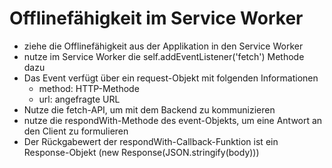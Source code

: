 # Offlinefähigkeit im Service Worker

- ziehe die Offlinefähigkeit aus der Applikation in den Service Worker
- nutze im Service Worker die self.addEventListener('fetch') Methode dazu
- Das Event verfügt über ein request-Objekt mit folgenden Informationen
  - method: HTTP-Methode
  - url: angefragte URL
- Nutze die fetch-API, um mit dem Backend zu kommunizieren
- nutze die respondWith-Methode des event-Objekts, um eine Antwort an den Client zu formulieren
- Der Rückgabewert der respondWith-Callback-Funktion ist ein Response-Objekt (new Response(JSON.stringify(body)))
